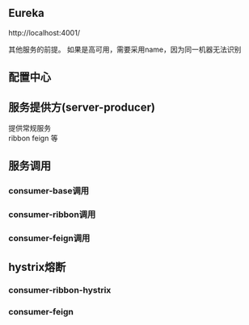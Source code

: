 



## Eureka

http://localhost:4001/

其他服务的前提。 如果是高可用，需要采用name，因为同一机器无法识别


## 配置中心

## 服务提供方(server-producer)

提供常规服务  
ribbon
feign
等


## 服务调用

### consumer-base调用

### consumer-ribbon调用

### consumer-feign调用


## hystrix熔断

### consumer-ribbon-hystrix

### consumer-feign



